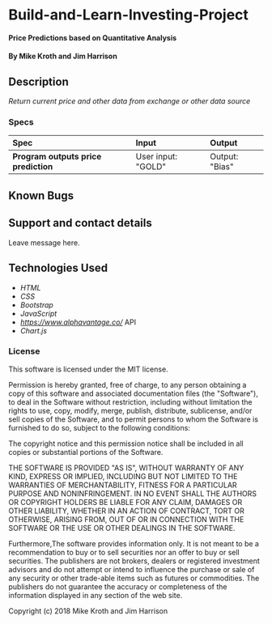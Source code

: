 # Build-and-Learn-Investing-Project

#### Price Predictions based on Quantitative Analysis

#### By Mike Kroth and Jim Harrison

## Description

_Return current price and other data from exchange or other data source_

### Specs 
| Spec | Input | Output |
| :------------- | :------------- | :------------- |
| **Program outputs price prediction** | User input: "GOLD" | Output: "Bias" |

## Known Bugs

## Support and contact details
Leave message here.

## Technologies Used
* _HTML_
* _CSS_
* _Bootstrap_
* _JavaScript_
* _https://www.alphavantage.co/_ API
* _Chart.js_

### License

This software is licensed under the MIT license.

Permission is hereby granted, free of charge, to any person obtaining a copy of this software and associated documentation files (the "Software"), to deal in the Software without restriction, including without limitation the rights to use, copy, modify, merge, publish, distribute, sublicense, and/or sell copies of the Software, and to permit persons to whom the Software is furnished to do so, subject to the following conditions:

The copyright notice and this permission notice shall be included in all copies or substantial portions of the Software.

THE SOFTWARE IS PROVIDED "AS IS", WITHOUT WARRANTY OF ANY KIND, EXPRESS OR IMPLIED, INCLUDING BUT NOT LIMITED TO THE WARRANTIES OF MERCHANTABILITY, FITNESS FOR A PARTICULAR PURPOSE AND NONINFRINGEMENT. IN NO EVENT SHALL THE AUTHORS OR COPYRIGHT HOLDERS BE LIABLE FOR ANY CLAIM, DAMAGES OR OTHER LIABILITY, WHETHER IN AN ACTION OF CONTRACT, TORT OR OTHERWISE, ARISING FROM, OUT OF OR IN CONNECTION WITH THE SOFTWARE OR THE USE OR OTHER DEALINGS IN THE SOFTWARE.

Furthermore,The software provides information only. It is not meant to be a recommendation to buy or to sell securities nor an offer to buy or sell securities. The publishers are not brokers, dealers or registered investment advisors and do not attempt or intend to influence the purchase or sale of any security or other trade-able items such as futures or commodities.
The publishers do not guarantee the accuracy or completeness of the information displayed in any section of the web site.

Copyright (c) 2018 Mike Kroth and Jim Harrison
